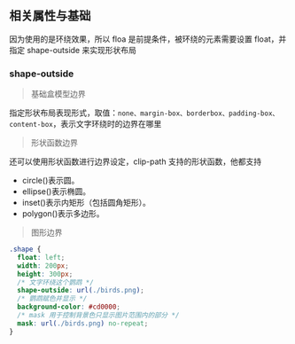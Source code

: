 ## 相关属性与基础

因为使用的是环绕效果，所以 floa 是前提条件，被环绕的元素需要设置 float，并指定 shape-outside 来实现形状布局

### shape-outside

> 基础盒模型边界

指定形状布局表现形式，取值：`none、margin-box、borderbox、padding-box、content-box`，表示文字环绕时的边界在哪里

> 形状函数边界

还可以使用形状函数进行边界设定，clip-path 支持的形状函数，他都支持

- circle()表示圆。
- ellipse()表示椭圆。
- inset()表示内矩形（包括圆角矩形）。
- polygon()表示多边形。

> 图形边界

```css
.shape {
  float: left;
  width: 200px;
  height: 300px;
  /* 文字环绕这个鹦鹉 */
  shape-outside: url(./birds.png);
  /* 鹦鹉赋色并显示 */
  background-color: #cd0000;
  /* mask 用于控制背景色只显示图片范围内的部分 */
  mask: url(./birds.png) no-repeat;
}
```

